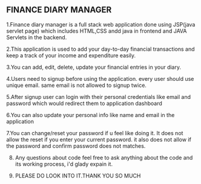 FINANCE DIARY MANAGER
---------------------

1.Finance diary manager is a full stack web application done using JSP(java servlet page) which includes HTML,CSS andd java in frontend and JAVA Servlets in the backend.

2.This application is used to add your day-to-day financial transactions and keep a track of your income and expenditure easily.

3.You can add, edit, delete, update your financial entries in your diary.

4.Users need to signup before using the application. every user should use unique email. same email is not allowed to signup twice.

5.After signup user can login with their personal credentials like email and password which would redirect them to application dashboard

6.You can also update your personal info like name and email in the application

7.You can change/reset your password if u feel like doing it. It does not allow the reset if you enter your current password. it also does not allow if the password and confirm password does not matches.

8. Any questions about code feel free to ask anything about the code and its working process, i'd glady expain it.

9. PLEASE DO LOOK INTO IT.THANK YOU SO MUCH
